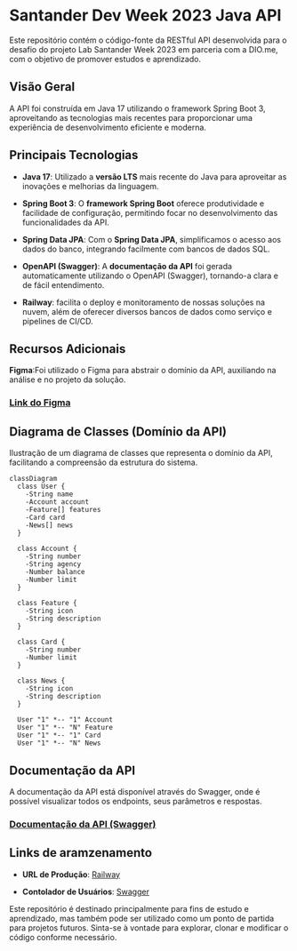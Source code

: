# Santander Dev Week 2023 Java API
Este repositório contém o código-fonte da RESTful API desenvolvida para o desafio do projeto Lab Santander Week 2023 em parceria com a DIO.me, com o objetivo de promover estudos e aprendizado.

## Visão Geral
A API foi construída em Java 17 utilizando o framework Spring Boot 3, aproveitando as tecnologias mais recentes para proporcionar uma experiência de desenvolvimento eficiente e moderna.

## Principais Tecnologias


- **Java 17**: Utilizado a **versão LTS** mais recente do Java para aproveitar as inovações e melhorias da linguagem.


- **Spring Boot 3**:  O **framework Spring Boot** oferece produtividade e facilidade de configuração, permitindo focar no desenvolvimento das funcionalidades da API.


- **Spring Data JPA**: Com o **Spring Data JPA**, simplificamos o acesso aos dados do banco, integrando facilmente com bancos de dados SQL.


- **OpenAPI (Swagger)**: A **documentação da API** foi gerada automaticamente utilizando o OpenAPI (Swagger), tornando-a clara e de fácil entendimento.


- **Railway**: facilita o deploy e monitoramento de nossas soluções na nuvem, além de oferecer diversos bancos de dados como serviço e pipelines de CI/CD.

## Recursos Adicionais
**Figma**:Foi utilizado o Figma para abstrair o domínio da API, auxiliando na análise e no projeto da solução.

### [Link do Figma](https://www.figma.com/file/0ZsjwjsYlYd3timxqMWlbj/SANTANDER---Projeto-Web%2FMobile?type=design&node-id=1421%3A432&mode=design&t=6dPQuerScEQH0zAn-1)



## Diagrama de Classes (Domínio da API)
Ilustração de um diagrama de classes que representa o domínio da API, facilitando a compreensão da estrutura do sistema.

```mermaid
classDiagram
  class User {
    -String name
    -Account account
    -Feature[] features
    -Card card
    -News[] news
  }

  class Account {
    -String number
    -String agency
    -Number balance
    -Number limit
  }

  class Feature {
    -String icon
    -String description
  }

  class Card {
    -String number
    -Number limit
  }

  class News {
    -String icon
    -String description
  }

  User "1" *-- "1" Account
  User "1" *-- "N" Feature
  User "1" *-- "1" Card
  User "1" *-- "N" News
```

## Documentação da API
A documentação da API está disponível através do Swagger, onde é possível visualizar todos os endpoints, seus parâmetros e respostas.

### [Documentação da API (Swagger)](https://sdw-2023-prd.up.railway.app/swagger-ui.html)




## Links de aramzenamento

- **URL de Produção**: [Railway](https://sdw-2023-production-mr180886.up.railway.app)


- **Contolador de Usuários**: [Swagger](https://sdw-2023-production-mr180886.up.railway.app/swagger-ui/index.html#/Users%20Controller/delete)


Este repositório é destinado principalmente para fins de estudo e aprendizado, mas também pode ser utilizado como um ponto de partida para projetos futuros. Sinta-se à vontade para explorar, clonar e modificar o código conforme necessário.
